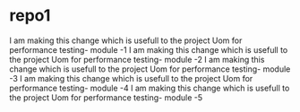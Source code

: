 # repo1
I am making this change which is usefull to the project Uom for performance testing- module -1
I am making this change which is usefull to the project Uom for performance testing- module -2
I am making this change which is usefull to the project Uom for performance testing- module -3
I am making this change which is usefull to the project Uom for performance testing- module -4
I am making this change which is usefull to the project Uom for performance testing- module -5

